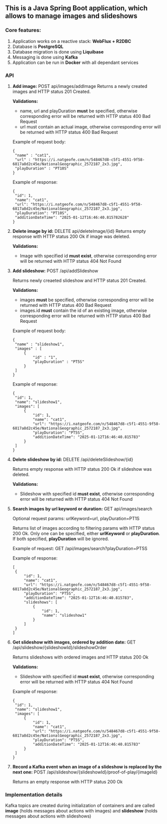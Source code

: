 ## This is a Java Spring Boot application, which allows to manage images and slideshows

### Core features:
1. Application works on a reactive stack: **WebFlux + R2DBC**
2. Database is **PostgreSQL**
3. Database migration is done using **Liquibase**
4. Messaging is done using **Kafka**
5. Application can be run in **Docker** with all dependant services

### API
1. **Add image:** POST api/images/addImage
   Returns a newly created images and HTTP status 201 Created.
   
   **Validations:**
   - name, url and playDuration **must** be specified, otherwise corresponding error will be returned with HTTP status 400 Bad Request
   - url must contain an actual image, otherwise corresponding error will be returned with HTTP status 400 Bad Request
  
   Example of request body:
   ```
   {
    "name" : "cat1",
    "url" : "https://i.natgeofe.com/n/548467d8-c5f1-4551-9f58-6817a8d2c45e/NationalGeographic_2572187_2x3.jpg",
    "playDuration" : "PT10S"
   }
   ```
   Example of response:
   ```
   {
    "id": 1,
    "name": "cat1",
    "url": "https://i.natgeofe.com/n/548467d8-c5f1-4551-9f58-6817a8d2c45e/NationalGeographic_2572187_2x3.jpg",
    "playDuration": "PT10S",
    "additionDateTime": "2025-01-12T16:46:40.815782628"
   }
   ```
2. **Delete image by id:** DELETE api/deleteImage/{id}
   Returns empty response with HTTP status 200 Ok if image was deleted.
   
   **Validations:**
   - Image with specified id **must exist**, otherwise corresponding error will be returned with HTTP status 404 Not Found

3. **Add slideshow:** POST /api/addSlideshow
   
   Returns newly creaeted slideshow and HTTP status 201 Created.
   
   **Validations:**
   - images **must** be specified, otherwise corresponding error will be returned with HTTP status 400 Bad Request
   - images.id **must** contain the id of an existing image, otherwise corresponding error will be returned with HTTP status 400 Bad Request
   
   Example of request body:
   ```
   {
    "name" : "slideshow1",
    "images" : [
        {
            "id" : "1",
            "playDuration" : "PT5S"
        }
    ]
   }
   ```
   Example of response:
   ```
   {
    "id": 1,
    "name": "slideshow1",
    "images": [
        {
            "id": 1,
            "name": "cat1",
            "url": "https://i.natgeofe.com/n/548467d8-c5f1-4551-9f58-6817a8d2c45e/NationalGeographic_2572187_2x3.jpg",
            "playDuration": "PT5S",
            "additionDateTime": "2025-01-12T16:46:40.815783"
        }
    ]
   }
   ```
4. **Delete slideshow by id:** DELETE /api/deleteSlideshow/{id}

   Returns empty response with HTTP status 200 Ok if slideshow was deleted.
   
   **Validations:**
   - Slideshow with specified id **must exist**, otherwise corresponding error will be returned with HTTP status 404 Not Found

5. **Search images by url keyword or duration:** GET api/images/search

   Optional request params: urlKeyword=url, playDuration=PT1S

   Returns list of images according to filtering params with HTTP status 200 Ok. Only one can be specified, either **urlKeyword** or **playDuration**. If both specified, **playDuration** will be ignored.

   Example of request: GET /api/images/search?playDuration=PT5S

   Example of response:
   ```
   [
    {
        "id": 1,
        "name": "cat1",
        "url": "https://i.natgeofe.com/n/548467d8-c5f1-4551-9f58-6817a8d2c45e/NationalGeographic_2572187_2x3.jpg",
        "playDuration": "PT5S",
        "additionDateTime": "2025-01-12T16:46:40.815783",
        "slideshows": [
            {
                "id": 1,
                "name": "slideshow1"
            }
        ]
    }
   ]
   ```
6. **Get slideshow with images, ordered by addition date:** GET /api/slideshow/{slideshowId}/slideshowOrder

   Returns slideshows with ordered images and HTTP status 200 Ok

   **Validations:**
   - Slideshow with specified id **must exist**, otherwise corresponding error will be returned with HTTP status 404 Not Found

   Example of response:
   ```
   {
    "id": 1,
    "name": "slideshow1",
    "images": [
        {
            "id": 1,
            "name": "cat1",
            "url": "https://i.natgeofe.com/n/548467d8-c5f1-4551-9f58-6817a8d2c45e/NationalGeographic_2572187_2x3.jpg",
            "playDuration": "PT5S",
            "additionDateTime": "2025-01-12T16:46:40.815783"
        }
    ]
   }
   ```
7. **Record a Kafka event when an image of a slideshow is replaced by the next one:** POST /api/slideshow/{slideshowId}/proof-of-play/{imageId}

   Returns an empty response with HTTP status 200 Ok

### Implementation details

Kafka topics are created during initialization of containers and are called **image** (holds messages about actions with images) and **slideshow** (holds messages about actions with slideshows)
